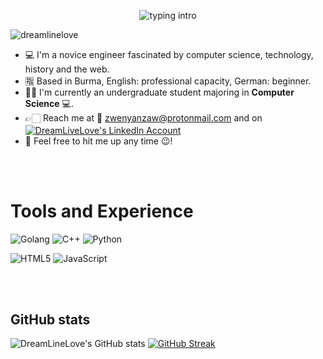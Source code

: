 <p align="center">
<img src="https://readme-typing-svg.herokuapp.com?color=08CE90&center=true&vCenter=true&lines=My+name's+Clovis;I+am+a+novice+engineer" alt="typing intro">
</p>
<p align="left"> <img src="https://komarev.com/ghpvc/?username=dreamlinelove&label=Profile%20views&color=0e75b6&style=flat-square" alt="dreamlinelove" /></p>

<!---
- 🔎 I'm interested in any kind of work — including open-source and non-profit.
--->

- 💻 I'm a novice engineer fascinated by computer science, technology, history and the web.
- 🈯 Based in Burma, English: professional capacity, German: beginner.
- 👨‍🎓 I'm currently an undergraduate student majoring in **Computer Science** 💻.
- 👉🏻 Reach me at  📩 zwenyanzaw@protonmail.com and on
<a href="https://linkedin.com/dreamlinelove" target="blank"><img align="center" src="https://img.shields.io/badge/Linkedin-0072b1.svg?style=for-the-badge&logo=LinkedIn&logoColor=white" alt="DreamLiveLove's LinkedIn Account" /></a>
- 💬 Feel free to hit me up any time 😉! 
<br>
<br>

# Tools and Experience
<!--
<p>
--->
  <p>
  <img src="https://img.shields.io/badge/Go-00ADD8?style=for-the-badge&logo=go&logoColor=white" alt="Golang">
  <!--
  <img src="https://img.shields.io/badge/TypeScript-3178C6.svg?style=for-the-badge&logo=TypeScript&logoColor=white" alt="TypeScript">
  <img src="https://img.shields.io/badge/Rust-000000?style=for-the-badge&logo=rust&logoColor=white" alt="Rust">
  --->
  
  <img src="https://img.shields.io/badge/C%2B%2B-00599C?style=for-the-badge&logo=c%2B%2B&logoColor=white" alt="C++">
  <img src="https://img.shields.io/badge/Python-14354C?style=for-the-badge&logo=python&logoColor=white" alt="Python">
  </p>
  <p>
      <img src="https://img.shields.io/badge/HTML5-E34F26?style=for-the-badge&logo=html5&logoColor=white" alt="HTML5">
      <img src="https://img.shields.io/badge/JavaScript-F7DF1E.svg?style=for-the-badge&logo=JavaScript&logoColor=black" alt="JavaScript">
  </p>
  
  <!--
</p>
--->
<br>
<br>

## GitHub stats

![DreamLineLove's GitHub stats](https://github-readme-stats.vercel.app/api?username=dreamlinelove&theme=tokyonight)
[![GitHub Streak](http://github-readme-streak-stats.herokuapp.com?user=DreamLineLove&theme=dark)](https://git.io/streak-stats)
